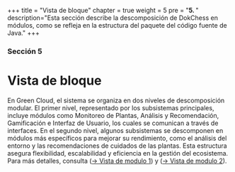 +++
title = "Vista de bloque"
chapter = true
weight = 5
pre = "<b>5. </b>"
description="Esta sección describe la descomposición de DokChess en módulos, como se refleja en la estructura del paquete del código fuente de Java."
+++

### Sección 5

# Vista de bloque

En Green Cloud, el sistema se organiza en dos niveles de descomposición modular. El primer nivel, representado por los subsistemas principales, incluye módulos como Monitoreo de Plantas, Análisis y Recomendación, Gamificación e Interfaz de Usuario, los cuales se comunican a través de interfaces. En el segundo nivel, algunos subsistemas se descomponen en módulos más específicos para mejorar su rendimiento, como el análisis del entorno y las recomendaciones de cuidados de las plantas. Esta estructura asegura flexibilidad, escalabilidad y eficiencia en la gestión del ecosistema. Para más detalles, consulta ([→ Vista de modulo 1](\05_bausteinsicht\01_ebene_1)) y ([→ Vista de modulo 2](\05_bausteinsicht\06_ebene_2_engine)).
